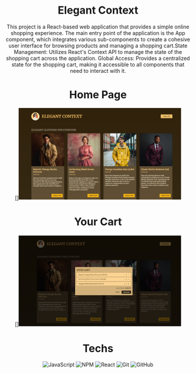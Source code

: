 <div align="center"><h1>Elegant Context</h1>
This project is a React-based web application that provides a simple online shopping experience. The main entry point of the application is the App component, which integrates various sub-components to create a cohesive user interface for browsing products and managing a shopping cart.State Management: Utilizes React's Context API to manage the state of the shopping cart across the application.
Global Access: Provides a centralized state for the shopping cart, making it accessible to all components that need to interact with it.


# Home Page
[]<img src = "https://raw.githubusercontent.com/vinita2003/Elegant-Context/master/Elegant%20Context.png" length = "330" width = "440">

# Your Cart
[]<img src = "https://raw.githubusercontent.com/vinita2003/Elegant-Context/master/your%20Cart.png" length = "330" width = "440">

# Techs
![JavaScript](https://img.shields.io/badge/javascript-%23323330.svg?logo=javascript&logoColor=%23F7DF1E&style=for-the-badge)
![NPM ](https://img.shields.io/badge/NPM-%23000000.svg?logo=npm&logoColor=white&style=for-the-badge)
![React](https://img.shields.io/badge/react-%2320232a.svg?logo=react&logoColor=%2361DAFB&style=for-the-badge)
![Git](https://img.shields.io/badge/git-%23F05033.svg?logo=git&logoColor=white&style=for-the-badge)
![GitHub](https://img.shields.io/badge/github-%23121011.svg?logo=github&logoColor=white&style=for-the-badge)
